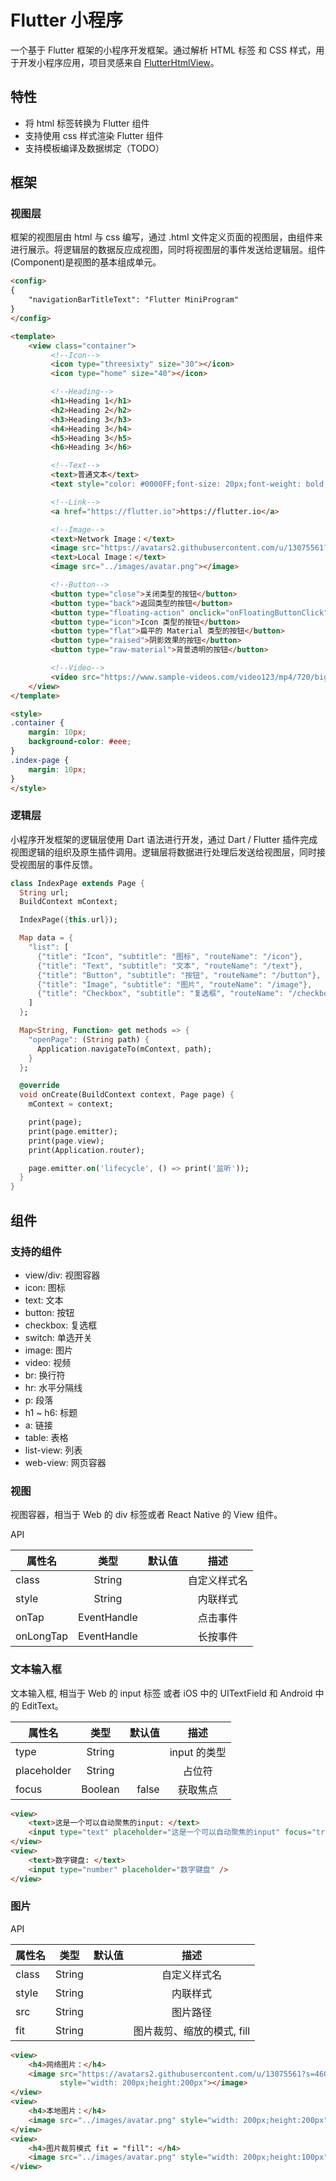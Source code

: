 # Flutter 小程序

一个基于 Flutter 框架的小程序开发框架。通过解析 HTML 标签 和 CSS 样式，用于开发小程序应用，项目灵感来自 [FlutterHtmlView](https://github.com/PonnamKarthik/FlutterHtmlView)。

## 特性

- 将 html 标签转换为 Flutter 组件
- 支持使用 css 样式渲染 Flutter 组件
- 支持模板编译及数据绑定（TODO）

## 框架

### 视图层

框架的视图层由 html 与 css 编写，通过 .html 文件定义页面的视图层，由组件来进行展示。将逻辑层的数据反应成视图，同时将视图层的事件发送给逻辑层。组件(Component)是视图的基本组成单元。

```html
<config>
{
    "navigationBarTitleText": "Flutter MiniProgram"
}
</config>

<template>
    <view class="container">
         <!--Icon-->
         <icon type="threesixty" size="30"></icon>
         <icon type="home" size="40"></icon>

         <!--Heading-->
         <h1>Heading 1</h1>
         <h2>Heading 2</h2>
         <h3>Heading 3</h3>
         <h4>Heading 3</h4>
         <h5>Heading 3</h5>
         <h6>Heading 3</h6>

         <!--Text-->
         <text>普通文本</text>
         <text style="color: #0000FF;font-size: 20px;font-weight: bold;background-color:#ff0000;">加样式的文本</text>

         <!--Link-->
         <a href="https://flutter.io">https://flutter.io</a>

         <!--Image-->
         <text>Network Image：</text>
         <image src="https://avatars2.githubusercontent.com/u/13075561?s=460&v=4"></image>
         <text>Local Image：</text>
         <image src="../images/avatar.png"></image>

         <!--Button-->
         <button type="close">关闭类型的按钮</button>
         <button type="back">返回类型的按钮</button>
         <button type="floating-action" onclick="onFloatingButtonClick">Icon 类型的按钮</button>
         <button type="icon">Icon 类型的按钮</button>
         <button type="flat">扁平的 Material 类型的按钮</button>
         <button type="raised">阴影效果的按钮</button>
         <button type="raw-material">背景透明的按钮</button>

         <!--Video-->
         <video src="https://www.sample-videos.com/video123/mp4/720/big_buck_bunny_720p_20mb.mp4"></video>
    </view>
</template>

<style>
.container {
    margin: 10px;
    background-color: #eee;
}
.index-page {
    margin: 10px;
}
</style>
```

### 逻辑层

小程序开发框架的逻辑层使用 Dart 语法进行开发，通过 Dart / Flutter 插件完成视图逻辑的组织及原生插件调用。逻辑层将数据进行处理后发送给视图层，同时接受视图层的事件反馈。

```dart
class IndexPage extends Page {
  String url;
  BuildContext mContext;

  IndexPage({this.url});

  Map data = {
    "list": [
      {"title": "Icon", "subtitle": "图标", "routeName": "/icon"},
      {"title": "Text", "subtitle": "文本", "routeName": "/text"},
      {"title": "Button", "subtitle": "按钮", "routeName": "/button"},
      {"title": "Image", "subtitle": "图片", "routeName": "/image"},
      {"title": "Checkbox", "subtitle": "复选框", "routeName": "/checkbox"}
    ]
  };

  Map<String, Function> get methods => {
    "openPage": (String path) {
      Application.navigateTo(mContext, path);
    }
  };

  @override
  void onCreate(BuildContext context, Page page) {
    mContext = context;

    print(page);
    print(page.emitter);
    print(page.view);
    print(Application.router);

    page.emitter.on('lifecycle', () => print('监听'));
  }
}
```

## 组件

### 支持的组件

- view/div: 视图容器
- icon: 图标
- text: 文本
- button: 按钮
- checkbox: 复选框
- switch: 单选开关
- image: 图片
- video: 视频
- br: 换行符
- hr: 水平分隔线
- p: 段落
- h1 ~ h6: 标题
- a: 链接
- table: 表格
- list-view: 列表
- web-view: 网页容器

### 视图

视图容器，相当于 Web 的 div 标签或者 React Native 的 View 组件。

API

| 属性名   |      类型      |  默认值 | 描述 |
|----------|:-------------:|------:|:-------------:|
| class |  String |  | 自定义样式名 |
| style |  String |  | 内联样式 |
| onTap | EventHandle |  | 点击事件 |
| onLongTap | EventHandle |  | 长按事件 |

### 文本输入框

文本输入框, 相当于 Web 的 input 标签 或者 iOS 中的 UITextField 和 Android 中的 EditText。

| 属性名   |      类型      |  默认值 | 描述 |
|----------|:-------------:|------:|:-------------:|
| type | String |  | input 的类型 |
| placeholder | String |  | 占位符 |
| focus | Boolean |  false | 获取焦点 |

```html
<view>
    <text>这是一个可以自动聚焦的input: </text>
    <input type="text" placeholder="这是一个可以自动聚焦的input" focus="true" />
</view>
<view>
    <text>数字键盘: </text>
    <input type="number" placeholder="数字键盘" />
</view>
```

### 图片

API

| 属性名   |      类型      |  默认值 | 描述 |
|----------|:-------------:|------:|:-------------:|
| class |  String |  | 自定义样式名 |
| style |  String |  | 内联样式 |
| src | String |  | 图片路径 |
| fit | String |  | 图片裁剪、缩放的模式, fill | contain | cover | fitWidth | fitHeight | none | scaleDown |

```html
<view>
    <h4>网络图片：</h4>
    <image src="https://avatars2.githubusercontent.com/u/13075561?s=460&v=4"
           style="width: 200px;height:200px"></image>
</view>
<view>
    <h4>本地图片：</h4>
    <image src="../images/avatar.png" style="width: 200px;height:200px"></image>
</view>
<view>
    <h4>图片裁剪模式 fit = "fill": </h4>
    <image src="../images/avatar.png" style="width: 200px;height:100px" fit="fill"></image>
</view>
```